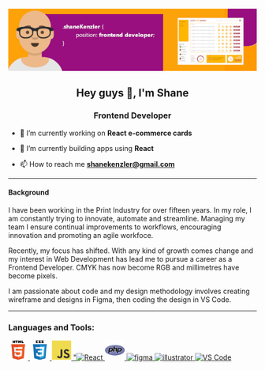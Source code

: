 ![Web Banner with Avatar](GitHub_Web_Banner_02.jpg)

<h2 align="center">Hey guys 👋, I'm Shane</h2>
<h3 align="center">Frontend Developer</h3>

- 🔭 I’m currently working on **React e-commerce cards**

- 🌱 I’m currently building apps using **React**

- 📫 How to reach me **shanekenzler@gmail.com**

___

#### Background

I have been working in the Print Industry for over fifteen years. In my role, I am constantly trying to innovate, automate and streamline. Managing my team I ensure continual improvements to workflows, encouraging innovation and promoting an agile workfoce.

Recently, my focus has shifted. With any kind of growth comes change and my interest in Web Development has lead me to pursue a career as a Frontend Developer. CMYK has now become RGB and millimetres have become pixels.

I am passionate about code and my design methodology involves creating wireframe and designs in Figma, then coding the design in VS Code.

___

<h3 align="left">Languages and Tools:</h3>
<p align="left"> <a href="https://www.w3.org/html/" target="_blank" rel="noreferrer"> <img src="https://raw.githubusercontent.com/devicons/devicon/master/icons/html5/html5-original-wordmark.svg" alt="html5" width="40" height="40"/> </a><a href="https://www.w3schools.com/css/" target="_blank" rel="noreferrer"> <img src="https://raw.githubusercontent.com/devicons/devicon/master/icons/css3/css3-original-wordmark.svg" alt="css3" width="40" height="40"/> </a> <a href="https://developer.mozilla.org/en-US/docs/Web/JavaScript" target="_blank" rel="noreferrer"> <img src="https://raw.githubusercontent.com/devicons/devicon/master/icons/javascript/javascript-original.svg" alt="javascript" width="40" height="40"/> </a> <a href="https://reactjs.org/" target="_blank" rel="noreferrer"> "<img src="https://cdn.worldvectorlogo.com/logos/react-1.svg" alt="React" width="40" height="40"/> </a> <a href="https://www.php.net" target="_blank" rel="noreferrer"> <img src="https://raw.githubusercontent.com/devicons/devicon/master/icons/php/php-original.svg" alt="php" width="40" height="40"/> </a> <a href="https://www.figma.com/" target="_blank" rel="noreferrer"> <img src="https://www.vectorlogo.zone/logos/figma/figma-icon.svg" alt="figma" width="40" height="40"/> </a>  <a href="https://www.adobe.com/in/products/illustrator.html" target="_blank" rel="noreferrer"> <img src="https://www.vectorlogo.zone/logos/adobe_illustrator/adobe_illustrator-icon.svg" alt="illustrator" width="40" height="40"/> </a> <a href="https://code.visualstudio.com/" target="_blank" rel="noreferrer"> <img src="https://upload.wikimedia.org/wikipedia/commons/9/9a/Visual_Studio_Code_1.35_icon.svg" alt="VS Code" width="40" height"40"/> </a?</p>


